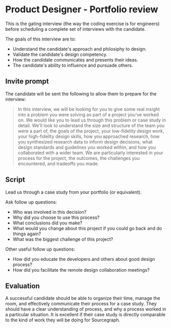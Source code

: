 # Product Designer - Portfolio review

This is the gating interview (the way the coding exercise is for engineers) before scheduling a complete set of interviews with the candidate.

The goals of this interview are to:

- Understand the candidate's approach and philosiphy to design.
- Validate the candidate's design competency.
- How the candidate communicates and presents their ideas.
- The candidate's ability to influence and pursuade others.

## Invite prompt

The candidate will be sent the following to allow them to prepare for the interview:

> In this interview, we will be looking for you to give some real insight into a problem you were solving as part of a project you've worked on. We would like you to lead us through this problem or case study in detail. We'll look to understand the size and structure of the team you were a part of, the goals of the project, your low-fidelity design work, your high-fidelity design skills, how you approached research, how you synthesized research data to inform design decisions, what design standards and guidelines you worked within, and how you collaborated with a wider team. We are particularly interested in your process for the project, the outcomes, the challenges you encountered, and tradeoffs you made.

## Script

Lead us through a case study from your portfolio (or equivalent).

Ask follow up questions:

- Who was involved in this decision?
- Why did you choose to use this process?
- What conclusions did you make?
- What would you change about this project if you could go back and do things again?
- What was the biggest challenge of this project?

Other useful follow up questions:

- How did you educate the developers and others about good design process?
- How did you facilitate the remote design collaboration meetings?

## Evaluation

A successful candidate should be able to organize their time, manage the room, and effectively communicate their process for a case study. They should have a clear understanding of process, and why a process worked in a particular situation. It is excellent if their case study is directly comparable to the kind of work they will be doing for Sourcegraph.
